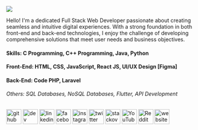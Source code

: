 ![](https://pbs.twimg.com/media/GRGRFZlbQAAbkOA?format=jpg&name=large)

Hello! I'm a dedicated Full Stack Web Developer passionate about creating seamless and intuitive digital experiences. With a strong foundation in both front-end and back-end technologies, I enjoy the challenge of developing comprehensive solutions that meet user needs and business objectives.

#### Skills: C Programming, C++ Programming, Java, Python
#### Front-End: HTML, CSS, JavaScript, React JS, UI/UX Design [Figma]
#### Back-End: Code PHP, Laravel
###### Others: SQL Databases, NoSQL Databases, Flutter, API Development

[<img src='https://cdn.jsdelivr.net/npm/simple-icons@3.0.1/icons/github.svg' alt='github' height='40'>](https://github.com/https://github.com/samirdasgit)  [<img src='https://cdn.jsdelivr.net/npm/simple-icons@3.0.1/icons/dev-dot-to.svg' alt='dev' height='40'>](https://dev.to/https://dev.to/samirdasgit)  [<img src='https://cdn.jsdelivr.net/npm/simple-icons@3.0.1/icons/linkedin.svg' alt='linkedin' height='40'>](https://www.linkedin.com/in/https://www.linkedin.com/in/iamsamirdas//)  [<img src='https://cdn.jsdelivr.net/npm/simple-icons@3.0.1/icons/facebook.svg' alt='facebook' height='40'>](https://www.facebook.com/https://www.facebook.com/IamSamirDas)  [<img src='https://cdn.jsdelivr.net/npm/simple-icons@3.0.1/icons/instagram.svg' alt='instagram' height='40'>](https://www.instagram.com/https://www.instagram.com/imsamirdas//)  [<img src='https://cdn.jsdelivr.net/npm/simple-icons@3.0.1/icons/twitter.svg' alt='twitter' height='40'>](https://twitter.com/https://x.com/IamSamirDas)  [<img src='https://cdn.jsdelivr.net/npm/simple-icons@3.0.1/icons/stackoverflow.svg' alt='stackoverflow' height='40'>](https://stackoverflow.com/users/https://stackoverflow.com/users/11140325/samir)  [<img src='https://cdn.jsdelivr.net/npm/simple-icons@3.0.1/icons/youtube.svg' alt='YouTube' height='40'>](https://www.youtube.com/channel/https://www.youtube.com/channel/UCuRYu5p0-0uL2WudQjUPJhw)  [<img src='https://cdn.jsdelivr.net/npm/simple-icons@3.0.1/icons/reddit.svg' alt='Reddit' height='40'>](https://www.reddit.com/user/https://www.reddit.com/user/Less_Condition_952/)  [<img src='https://cdn.jsdelivr.net/npm/simple-icons@3.0.1/icons/icloud.svg' alt='website' height='40'>](https://samirdas.co.in/)
